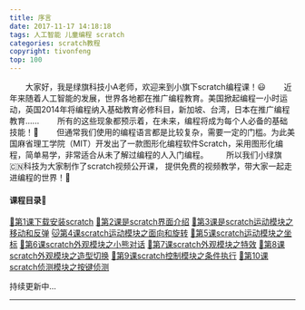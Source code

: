 ```yaml
---
title: 序言
date: 2017-11-17 14:18:18
tags: 人工智能 儿童编程 scratch
categories: scratch教程
copyright: tivonfeng
top: 100
---
```

&#8195;&#8195;大家好，我是绿旗科技小A老师，欢迎来到小旗下scratch编程课！😃
&#8195;&#8195;近年来随着人工智能的发展，世界各地都在推广编程教育。美国掀起编程一小时运动，英国2014年将编程纳入基础教育必修科目，新加坡、台湾，日本在推广编程教育......<!--more-->
&#8195;&#8195;所有的这些现象都预示着，在未来，编程将成为每个人必备的基础技能！💪
&#8195;&#8195;但通常我们使用的编程语言都是比较复杂，需要一定的门槛。为此美国麻省理工学院（MIT）开发出了一款图形化编程软件Scratch，采用图形化编程，简单易学，非常适合从未了解过编程的人入门编程。
&#8195;&#8195;所以我们小绿旗🇨🇳科技为大家制作了scratch视频公开课， 提供免费的视频教学，带大家一起走进编程的世界！🦁

  
#### 课程目录🌈

[🍄第1课下载安装scratch](http://pages.lvqitec.com/2017/11/17/lession1/#more)
[🍊第2课是scratch界面介绍](http://pages.lvqitec.com/2017/11/17/lession2/)
[🦀第3课是scratch运动模块之移动和反弹](http://pages.lvqitec.com/2017/11/17/lession3/)
[🐱第4课scratch运动模块之面向和旋转](http://pages.lvqitec.com/2017/11/17/lession4/)
[🐲第5课scratch运动模块之坐标](http://pages.lvqitec.com/2017/11/17/lession5/)
[🌸第6课scratch外观模块之小熊对话](http://pages.lvqitec.com/2017/11/17/lession6/)
[🐬第7课scratch外观模块之特效](http://pages.lvqitec.com/2017/11/17/lession7/)
[🐶第8课scratch外观模块之造型切换](http://pages.lvqitec.com/2017/11/17/lession8/)
[🦋第9课scratch控制模块之条件执行]()
[🐸第10课scratch侦测模块之按键侦测]()


持续更新中...
  
  



-------





